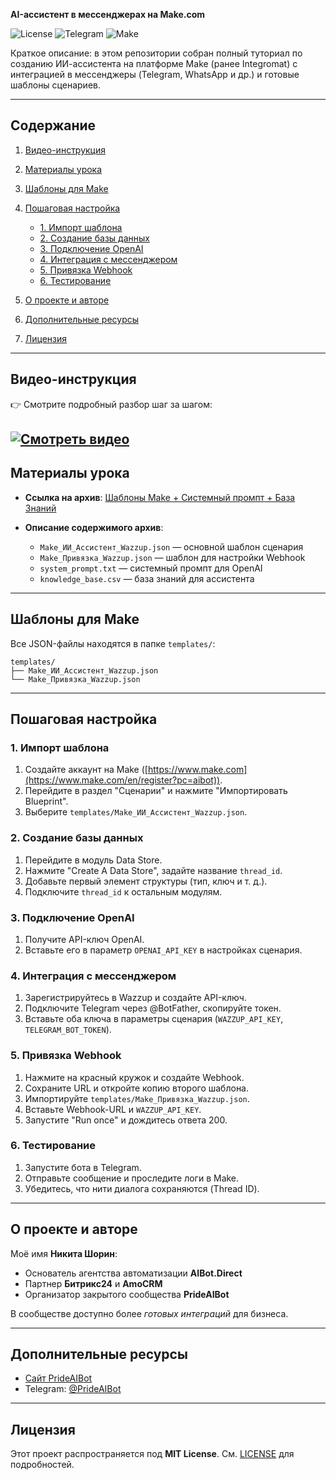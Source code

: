 **AI-ассистент в мессенджерах на Make.com**

![License](https://img.shields.io/badge/license-MIT-blue) ![Telegram](https://img.shields.io/badge/Telegram-%40BotFather-0088cc) ![Make](https://img.shields.io/badge/Make.com-Integration-orange)

Краткое описание: в этом репозитории собран полный туториал по созданию ИИ-ассистента на платформе Make (ранее Integromat) с интеграцией в мессенджеры (Telegram, WhatsApp и др.) и готовые шаблоны сценариев.

---

## Содержание

1. [Видео-инструкция](#видео-инструкция)
2. [Материалы урока](#материалы-урока)
3. [Шаблоны для Make](#шаблоны-для-make)
4. [Пошаговая настройка](#пошаговая-настройка)

   * [1. Импорт шаблона](#1-импорт-шаблона)
   * [2. Создание базы данных](#2-создание-базы-данных)
   * [3. Подключение OpenAI](#3-подключение-openai)
   * [4. Интеграция с мессенджером](#4-интеграция-с-мессенджером)
   * [5. Привязка Webhook](#5-привязка-webhook)
   * [6. Тестирование](#6-тестирование)
5. [О проекте и авторе](#о-проекте-и-авторе)
6. [Дополнительные ресурсы](#дополнительные-ресурсы)
7. [Лицензия](#лицензия)

---

## Видео-инструкция

👉 Смотрите подробный разбор шаг за шагом:

[![Смотреть видео](https://img.youtube.com/vi/nhY62MFI8Mc/maxresdefault.jpg)](https://www.youtube.com/watch?v=nhY62MFI8Mc)
---

## Материалы урока

* **Ссылка на архив**: [Шаблоны Make + Системный промпт + База Знаний](./make-wazzup-blueprint.zip)
* **Описание содержимого архив**:

  * `Make_ИИ_Ассистент_Wazzup.json` — основной шаблон сценария
  * `Make_Привязка_Wazzup.json` — шаблон для настройки Webhook
  * `system_prompt.txt` — системный промпт для OpenAI
  * `knowledge_base.csv` — база знаний для ассистента

---

## Шаблоны для Make

Все JSON-файлы находятся в папке `templates/`:

```
templates/
├── Make_ИИ_Ассистент_Wazzup.json
└── Make_Привязка_Wazzup.json
```

---

## Пошаговая настройка

### 1. Импорт шаблона

1. Создайте аккаунт на Make ([https://www.make.com](https://www.make.com/en/register?pc=aibot)).
2. Перейдите в раздел "Сценарии" и нажмите "Импортировать Blueprint".
3. Выберите `templates/Make_ИИ_Ассистент_Wazzup.json`.

### 2. Создание базы данных

1. Перейдите в модуль Data Store.
2. Нажмите "Create A Data Store", задайте название `thread_id`.
3. Добавьте первый элемент структуры (тип, ключ и т. д.).
4. Подключите `thread_id` к остальным модулям.

### 3. Подключение OpenAI

1. Получите API-ключ OpenAI.
2. Вставьте его в параметр `OPENAI_API_KEY` в настройках сценария.

### 4. Интеграция с мессенджером

1. Зарегистрируйтесь в Wazzup и создайте API-ключ.
2. Подключите Telegram через @BotFather, скопируйте токен.
3. Вставьте оба ключа в параметры сценария (`WAZZUP_API_KEY`, `TELEGRAM_BOT_TOKEN`).

### 5. Привязка Webhook

1. Нажмите на красный кружок и создайте Webhook.
2. Сохраните URL и откройте копию второго шаблона.
3. Импортируйте `templates/Make_Привязка_Wazzup.json`.
4. Вставьте Webhook-URL и `WAZZUP_API_KEY`.
5. Запустите "Run once" и дождитесь ответа 200.

### 6. Тестирование

1. Запустите бота в Telegram.
2. Отправьте сообщение и проследите логи в Make.
3. Убедитесь, что нити диалога сохраняются (Thread ID).

---

## О проекте и авторе

Моё имя **Никита Шорин**:

* Основатель агентства автоматизации **AIBot.Direct**
* Партнер **Битрикс24** и **AmoCRM**
* Организатор закрытого сообщества **PrideAIBot**

В сообществе доступно более *готовых интеграций* для бизнеса.

---

## Дополнительные ресурсы

* [Сайт PrideAIBot](https://pride.aibot.school)
* Telegram: [@PrideAIBot](https://t.me/PrideAIBot)

---

## Лицензия

Этот проект распространяется под **MIT License**. См. [LICENSE](./LICENSE) для подробностей.

